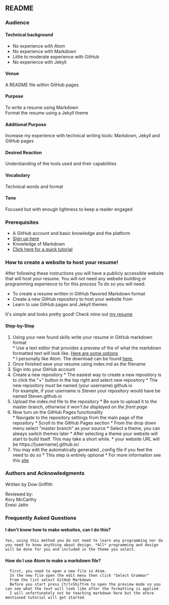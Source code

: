 ## README

### Audience
   #### Technical background
   * No experience with Atom  
   * No experience with Markdown
   * Little to moderate experience with GitHub
   * No experience with Jekyll  

#### Venue
   A README file within GitHub pages

#### Purpose
   To write a resume using Markdown  
   Format the resume using a Jekyll theme  

#### Additional Purpose
   Increase my experience with technical writing tools: Markdown, Jekyll and GitHub pages

#### Desired Reaction
   Understanding of the tools used and their capabilities

#### Vocabulary
   Technical words and format

#### Tone
   Focused but with enough lightness to keep a reader engaged


### Prerequisites
* A GitHub account and basic knowledge and the platform  
 * [Sign up here](https://www.github.com)  
* Knowledge of Markdown  
 * [Click here for a quick tutorial](https://www.markdowntutorial.co)

### How to create a website to host your resume!

After following these instructions you will have a publicly accessible website that will host your resume.
You will not need any website building or programming experience to for this process
To do so you will need:  
  * To create a resume written in GitHub flavored Markdown format  
  * Create a new GitHub repository to host your website from  
  * Learn to use GitHub pages and Jekyll themes  

  It's simple and looks pretty good! Check mine out [my resume](https://dowgrif.github.io/)


#### Step-by-Step
   1. Using your new found skills write your resume in GitHub markdown format  
     * Use a text editor that provides a preview of the of what the markdown formatted text will look like. [Here are some options](https://www.shopify.ca/partners/blog/10-of-the-best-markdown-editors)  
     * I personally like Atom. The download can be found [here.](https://atom.io/)
   2. Once finished save your resume using index.md as the filename
   3. Sign into your GitHub account
   4. Create a new repository
     * The easiest way to create a new repository is to click the "+" button in the top right and select new repository
     * The new repository *must* be named (your username).github.io  
     For example, if your username is Steven your repository would have be named Steven.github.io
   5. Upload the index.md file to the repository
     * Be sure to upload it to the master branch, _otherwise it won't be displayed on the front page_
   6. Now turn on the GitHub Pages functionality  
     * Navigate to the repository settings from the main page of the repository
     * Scroll to the GitHub Pages section
     * From the drop down menu select "master branch" as your source
     * Select a theme, you can always switch themes later
     * After selecting a theme your website will start to build itself. This may take a short while.
     * your website URL will be https://[username].github.io/
   7. You may edit the automatically generated _config file if you feel the need to do so
     * This step is entirely optional
     * For more information see this [site](https://jekyllrb.com/docs/step-by-step/03-front-matter/)

### Authors and Acknowledgments
   Written by Dow Griffith

   Reviewed by:  
   Kory McCarthy  
   Enesi Jatto

### Frequently Asked Questions

  #### I don't know how to make websites, can I do this?  
    Yes, using this method you do not need to learn any programming nor do you need to know anything about design. *All* programming and design will be done for you and included in the theme you select.

  #### How do I use Atom to make a markdown file?
      First, you need to open a new file in Atom.
      In the new file open the edit menu then click "Select Grammar"
      From the list select GitHub Markdown
      Before you start press Ctrl+Shift+m to open the preview mode so you can see what the text will look like after the formatting is applied 
      I will unfortunately not be teaching markdown here but the afore mentioned tutorial will get started
